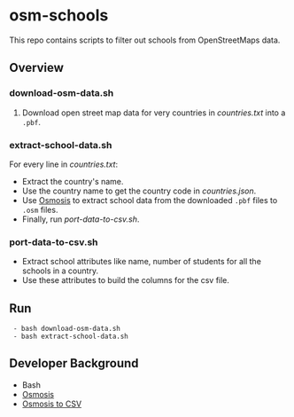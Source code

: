 # osm-schools
This repo contains scripts to filter out schools from OpenStreetMaps data.

## Overview
### download-osm-data.sh
1. Download open street map data for very countries in *countries.txt* into a `.pbf`.

### extract-school-data.sh
For every line in *countries.txt*:
- Extract the country's name.
- Use the country name to get the country code in *countries.json*.
- Use [Osmosis](https://wiki.openstreetmap.org/wiki/Osmosis) to extract school data from the downloaded `.pbf` files to `.osm` files.
- Finally, run *port-data-to-csv.sh*.

### port-data-to-csv.sh
- Extract school attributes like name, number of students for all the schools in a country.
- Use these attributes to build the columns for the csv file.

## Run
```
 - bash download-osm-data.sh
 - bash extract-school-data.sh
```

## Developer Background
- Bash
- [Osmosis](https://wiki.openstreetmap.org/wiki/Osmosis)
- [Osmosis to CSV](https://wiki.openstreetmap.org/wiki/Osmconvert)
